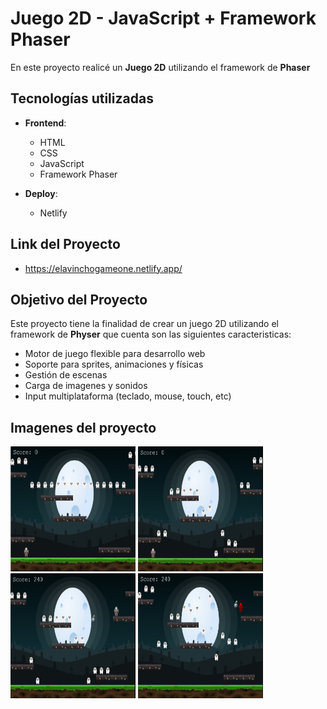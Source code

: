 # Juego 2D - JavaScript + Framework Phaser

En este proyecto realicé un **Juego 2D** utilizando el framework de **Phaser**

## Tecnologías utilizadas

- **Frontend**:
  - HTML
  - CSS
  - JavaScript
  - Framework Phaser

- **Deploy**:
  - Netlify

## Link del Proyecto
- https://elavinchogameone.netlify.app/
  
## Objetivo del Proyecto

Este proyecto tiene la finalidad de crear un juego 2D utilizando el framework de **Physer** que cuenta son las siguientes caracteristicas:

- Motor de juego flexible para desarrollo web
- Soporte para sprites, animaciones y físicas
- Gestión de escenas
- Carga de imagenes y sonidos
- Input multiplataforma (teclado, mouse, touch, etc)

## Imagenes del proyecto

<img src="https://github.com/elavincho/GameOne/blob/master/assets/img1.png" width="200" height="200" alt="img"/>         <img src="https://github.com/elavincho/GameOne/blob/master/assets/img2.png" width="200" height="200" alt="img"/>
<img src="https://github.com/elavincho/GameOne/blob/master/assets/img3.png" width="200" height="200" alt="img"/>          <img src="https://github.com/elavincho/GameOne/blob/master/assets/img4.png" width="200" height="200" alt="img"/>
